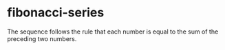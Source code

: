 # fibonacci-series
The sequence follows the rule that each number is equal to the sum of the preceding two numbers.
